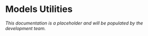 # Models Utilities

*This documentation is a placeholder and will be populated by the development team.*

